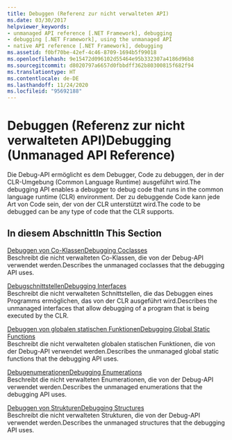 ```yaml
---
title: Debuggen (Referenz zur nicht verwalteten API)
ms.date: 03/30/2017
helpviewer_keywords:
- unmanaged API reference [.NET Framework], debugging
- debugging [.NET Framework], using the unmanaged API
- native API reference [.NET Framework], debugging
ms.assetid: f0bf70be-42ef-4c46-8709-1694b5f99018
ms.openlocfilehash: 9e15472d096102d55464e95b332307a4186d96b8
ms.sourcegitcommit: d8020797a6657d0fbbdff362b80300815f682f94
ms.translationtype: HT
ms.contentlocale: de-DE
ms.lasthandoff: 11/24/2020
ms.locfileid: "95692188"
---
```

# <a name="debugging-unmanaged-api-reference"></a><span data-ttu-id="8982a-102">Debuggen (Referenz zur nicht verwalteten API)</span><span class="sxs-lookup"><span data-stu-id="8982a-102">Debugging (Unmanaged API Reference)</span></span>

<span data-ttu-id="8982a-103">Die Debug-API ermöglicht es dem Debugger, Code zu debuggen, der in der CLR-Umgebung (Common Language Runtime) ausgeführt wird.</span><span class="sxs-lookup"><span data-stu-id="8982a-103">The debugging API enables a debugger to debug code that runs in the common language runtime (CLR) environment.</span></span> <span data-ttu-id="8982a-104">Der zu debuggende Code kann jede Art von Code sein, der von der CLR unterstützt wird.</span><span class="sxs-lookup"><span data-stu-id="8982a-104">The code to be debugged can be any type of code that the CLR supports.</span></span>  
  
## <a name="in-this-section"></a><span data-ttu-id="8982a-105">In diesem Abschnitt</span><span class="sxs-lookup"><span data-stu-id="8982a-105">In This Section</span></span>  

 [<span data-ttu-id="8982a-106">Debuggen von Co-Klassen</span><span class="sxs-lookup"><span data-stu-id="8982a-106">Debugging Coclasses</span></span>](debugging-coclasses.md)  
 <span data-ttu-id="8982a-107">Beschreibt die nicht verwalteten Co-Klassen, die von der Debug-API verwendet werden.</span><span class="sxs-lookup"><span data-stu-id="8982a-107">Describes the unmanaged coclasses that the debugging API uses.</span></span>  
  
 [<span data-ttu-id="8982a-108">Debugschnittstellen</span><span class="sxs-lookup"><span data-stu-id="8982a-108">Debugging Interfaces</span></span>](debugging-interfaces.md)  
 <span data-ttu-id="8982a-109">Beschreibt die nicht verwalteten Schnittstellen, die das Debuggen eines Programms ermöglichen, das von der CLR ausgeführt wird.</span><span class="sxs-lookup"><span data-stu-id="8982a-109">Describes the unmanaged interfaces that allow debugging of a program that is being executed by the CLR.</span></span>  
  
 [<span data-ttu-id="8982a-110">Debuggen von globalen statischen Funktionen</span><span class="sxs-lookup"><span data-stu-id="8982a-110">Debugging Global Static Functions</span></span>](debugging-global-static-functions.md)  
 <span data-ttu-id="8982a-111">Beschreibt die nicht verwalteten globalen statischen Funktionen, die von der Debug-API verwendet werden.</span><span class="sxs-lookup"><span data-stu-id="8982a-111">Describes the unmanaged global static functions that the debugging API uses.</span></span>  
  
 [<span data-ttu-id="8982a-112">Debugenumerationen</span><span class="sxs-lookup"><span data-stu-id="8982a-112">Debugging Enumerations</span></span>](debugging-enumerations.md)  
 <span data-ttu-id="8982a-113">Beschreibt die nicht verwalteten Enumerationen, die von der Debug-API verwendet werden.</span><span class="sxs-lookup"><span data-stu-id="8982a-113">Describes the unmanaged enumerations that the debugging API uses.</span></span>  
  
 [<span data-ttu-id="8982a-114">Debuggen von Strukturen</span><span class="sxs-lookup"><span data-stu-id="8982a-114">Debugging Structures</span></span>](debugging-structures.md)  
 <span data-ttu-id="8982a-115">Beschreibt die nicht verwalteten Strukturen, die von der Debug-API verwendet werden.</span><span class="sxs-lookup"><span data-stu-id="8982a-115">Describes the unmanaged structures that the debugging API uses.</span></span>
